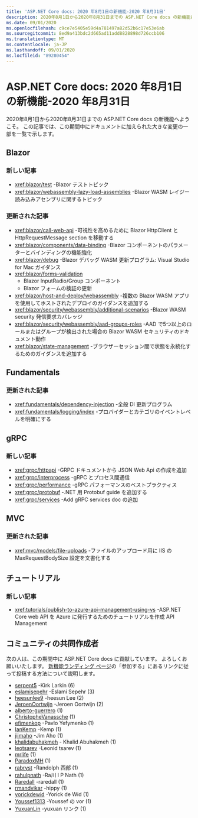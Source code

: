 ```yaml
---
title: 'ASP.NET Core docs: 2020 年8月1日の新機能-2020 年8月31日'
description: 2020年8月1日から2020年8月31日までの ASP.NET Core docs の新機能について説明します。
ms.date: 09/01/2020
ms.openlocfilehash: c9ce7e5405e59d4a781497a82d52b6c17e53e6ab
ms.sourcegitcommit: 8ed9a413bdc2d665ad11add8828898d726ccb106
ms.translationtype: MT
ms.contentlocale: ja-JP
ms.lasthandoff: 09/01/2020
ms.locfileid: "89280454"
---
```

# <a name="aspnet-core-docs-whats-new-for-august-1-2020---august-31-2020"></a>ASP.NET Core docs: 2020 年8月1日の新機能-2020 年8月31日

2020年8月1日から2020年8月31日までの ASP.NET Core docs の新機能へようこそ。 この記事では、この期間中にドキュメントに加えられた大きな変更の一部を一覧で示します。

## <a name="blazor"></a>Blazor

### <a name="new-articles"></a>新しい記事

- <xref:blazor/test> -Blazor テストトピック
- <xref:blazor/webassembly-lazy-load-assemblies> -Blazor WASM レイジー読み込みアセンブリに関するトピック

### <a name="updated-articles"></a>更新された記事

- <xref:blazor/call-web-api> -可視性を高めるために Blazor HttpClient と HttpRequestMessage section を移動する
- <xref:blazor/components/data-binding> -Blazor コンポーネントのパラメーターとバインディングの機能強化
- <xref:blazor/debug> -Blazor デバッグ WASM 更新プログラム: Visual Studio for Mac ガイダンス
- <xref:blazor/forms-validation>
  - Blazor InputRadio/Group コンポーネント
  - Blazor フォームの検証の更新
- <xref:blazor/host-and-deploy/webassembly> -複数の Blazor WASM アプリを使用してホストされたデプロイのガイダンスを追加する
- <xref:blazor/security/webassembly/additional-scenarios> -Blazor WASM security 発信要求カバレッジ
- <xref:blazor/security/webassembly/aad-groups-roles> -AAD で5つ以上のロールまたはグループが検出された場合の Blazor WASM セキュリティのドキュメント動作
- <xref:blazor/state-management> -ブラウザーセッション間で状態を永続化するためのガイダンスを追加する

## <a name="fundamentals"></a>Fundamentals

### <a name="updated-articles"></a>更新された記事

- <xref:fundamentals/dependency-injection> -全般 DI 更新プログラム
- <xref:fundamentals/logging/index> -プロバイダーとカテゴリのイベントレベルを明確にする

## <a name="grpc"></a>gRPC

### <a name="new-articles"></a>新しい記事

- <xref:grpc/httpapi> -GRPC ドキュメントから JSON Web Api の作成を追加
- <xref:grpc/interprocess> -gRPC とプロセス間通信
- <xref:grpc/performance> -gRPC パフォーマンスのベストプラクティス
- <xref:grpc/protobuf> -.NET 用 Protobuf guide を追加する
- <xref:grpc/services> -Add gRPC services doc の追加

## <a name="mvc"></a>MVC

### <a name="updated-articles"></a>更新された記事

- <xref:mvc/models/file-uploads> -ファイルのアップロード用に IIS の MaxRequestBodySize 設定を文書化する

## <a name="tutorials"></a>チュートリアル

### <a name="new-articles"></a>新しい記事

- <xref:tutorials/publish-to-azure-api-management-using-vs> -ASP.NET Core web API を Azure に発行するためのチュートリアルを作成 API Management

## <a name="community-contributors"></a>コミュニティの共同作成者

次の人は、この期間中に ASP.NET Core docs に貢献しています。 よろしくお願いいたします。 [新機能ランディング ページ](index.yml)の「参加する」にあるリンクに従って投稿する方法について説明します。

- [serpent5](https://github.com/serpent5) -Kirk Larkin (6)
- [eslamisepehr](https://github.com/eslamisepehr) -Eslami Sepehr (3)
- [heesunlee9](https://github.com/heesunlee9) -heesun Lee (2)
- [JeroenOortwijn](https://github.com/JeroenOortwijn) -Jeroen Oortwijn (2)
- [alberto-guerrero](https://github.com/alberto-guerrero) (1)
- [ChristopheVanassche](https://github.com/ChristopheVanassche) (1)
- [efimenkop](https://github.com/efimenkop) -Pavlo Yefymenko (1)
- [IanKemp](https://github.com/IanKemp) -Kemp (1)
- [jiimaho](https://github.com/jiimaho) -Jim Aho (1)
- [khalidabuhakmeh](https://github.com/khalidabuhakmeh) - Khalid Abuhakmeh (1)
- [leotsarev](https://github.com/leotsarev) -Leonid tsarev (1)
- [mrlife](https://github.com/mrlife) (1)
- [ParadoxMH](https://github.com/ParadoxMH) (1)
- [rabryst](https://github.com/rabryst) -Randolph 西部 (1)
- [rahulpnath](https://github.com/rahulpnath) -Ra川 l P Nath (1)
- [Raredall](https://github.com/Raredall) -raredall (1)
- [rmandvikar](https://github.com/rmandvikar) -hippy (1)
- [yorickdewid](https://github.com/yorickdewid) -Yorick de Wid (1)
- [Youssef1313](https://github.com/Youssef1313) -Youssef の vor (1)
- [YuxuanLin](https://github.com/YuxuanLin) -yuxuan リンク (1)
